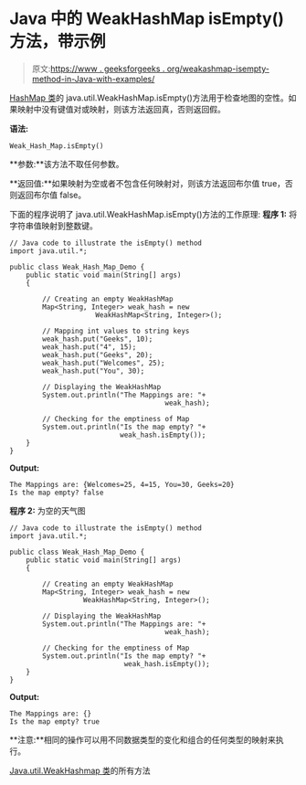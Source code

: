 # Java 中的 WeakHashMap isEmpty()方法，带示例

> 原文:[https://www . geeksforgeeks . org/weakashmap-isempty-method-in-Java-with-examples/](https://www.geeksforgeeks.org/weakhashmap-isempty-method-in-java-with-examples/)

[HashMap 类](https://www.geeksforgeeks.org/java-util-hashmap-in-java/)的 java.util.WeakHashMap.isEmpty()方法用于检查地图的空性。如果映射中没有键值对或映射，则该方法返回真，否则返回假。

**语法:**

```
Weak_Hash_Map.isEmpty()
```

**参数:**该方法不取任何参数。

**返回值:**如果映射为空或者不包含任何映射对，则该方法返回布尔值 true，否则返回布尔值 false。

下面的程序说明了 java.util.WeakHashMap.isEmpty()方法的工作原理:
**程序 1:** 将字符串值映射到整数键。

```
// Java code to illustrate the isEmpty() method
import java.util.*;

public class Weak_Hash_Map_Demo {
    public static void main(String[] args)
    {

        // Creating an empty WeakHashMap
        Map<String, Integer> weak_hash = new 
                     WeakHashMap<String, Integer>();

        // Mapping int values to string keys
        weak_hash.put("Geeks", 10);
        weak_hash.put("4", 15);
        weak_hash.put("Geeks", 20);
        weak_hash.put("Welcomes", 25);
        weak_hash.put("You", 30);

        // Displaying the WeakHashMap
        System.out.println("The Mappings are: "+
                                      weak_hash);

        // Checking for the emptiness of Map
        System.out.println("Is the map empty? "+
                           weak_hash.isEmpty());
    }
}
```

**Output:**

```
The Mappings are: {Welcomes=25, 4=15, You=30, Geeks=20}
Is the map empty? false

```

**程序 2:** 为空的天气图

```
// Java code to illustrate the isEmpty() method
import java.util.*;

public class Weak_Hash_Map_Demo {
    public static void main(String[] args)
    {

        // Creating an empty WeakHashMap
        Map<String, Integer> weak_hash = new 
                  WeakHashMap<String, Integer>();

        // Displaying the WeakHashMap
        System.out.println("The Mappings are: "+
                                      weak_hash);

        // Checking for the emptiness of Map
        System.out.println("Is the map empty? "+
                            weak_hash.isEmpty());
    }
}
```

**Output:**

```
The Mappings are: {}
Is the map empty? true

```

**注意:**相同的操作可以用不同数据类型的变化和组合的任何类型的映射来执行。

[Java.util.WeakHashmap 类](https://www.geeksforgeeks.org/java-util-weakhashmap-class-java/)的所有方法